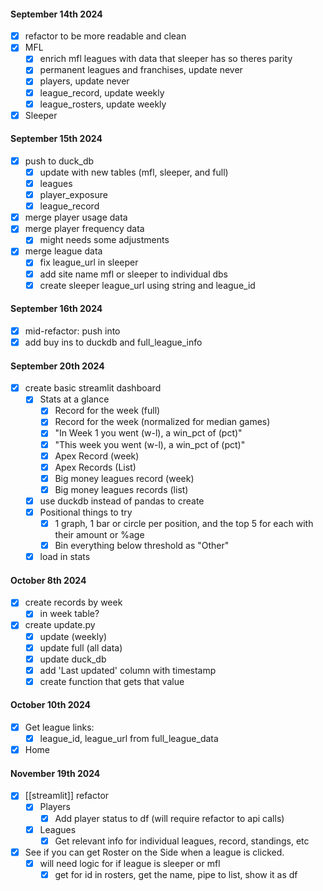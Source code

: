 
#### September 14th 2024
- [x] refactor to be more readable and clean
- [x] MFL
	- [x] enrich mfl leagues with data that sleeper has so theres parity
	- [x] permanent leagues and franchises, update never
	- [x] players, update never
	- [x] league_record, update weekly
	- [x] league_rosters, update weekly
- [x] Sleeper 
#### September 15th 2024
- [x] push to duck_db
	- [x] update with new  tables (mfl, sleeper, and full)
	- [x] leagues
	- [x] player_exposure
	- [x] league_record
- [x] merge player usage data
- [x] merge player frequency data
	- [x] might needs some adjustments
- [x] merge league data 
	- [x] fix league_url in sleeper
	- [x] add site name mfl or sleeper to individual dbs
	- [x] create sleeper league_url using string and league_id
#### September 16th 2024
- [x] mid-refactor: push into 
- [x] add buy ins to duckdb and full_league_info
#### September 20th 2024
- [x] create basic streamlit dashboard 
	- [x] Stats at a glance
		- [x] Record for the week (full)
		- [x] Record for the week (normalized for median games)
		- [x] "In Week 1 you went (w-l), a win_pct of (pct)"
		- [x] "This week you went (w-l), a win_pct of (pct)"
		- [x] Apex Record (week)
		- [x] Apex Records (List)
		- [x] Big money leagues record (week)
		- [x] Big money leagues records (list)
	- [x] use duckdb instead of pandas to create
	- [x] Positional things to try
		- [x] 1 graph, 1 bar or circle per position, and the top 5 for each with their amount or %age
		- [x] Bin everything below threshold as "Other"
	- [x] load in stats
#### October 8th 2024
- [x] create records by week 
	- [x] in week table?
- [x] create update.py
	- [x] update (weekly)
	- [x] update full (all data) 
	- [x] update duck_db
	- [x] add 'Last updated' column with timestamp
	- [x] create function that gets that value
#### October 10th 2024
- [x] Get league links: 
	- [x] league_id, league_url from full_league_data
- [x] Home
#### November 19th 2024
- [x] [[streamlit]] refactor
	- [x] Players
		- [x] Add player status to df (will require refactor to api calls)
	- [x] Leagues 
		- [x] Get relevant info for individual leagues, record, standings, etc
- [x] See if you can get Roster on the Side when a league is clicked. 
	- [x] will need logic for if league is sleeper or mfl
		- [x] get for id in rosters, get the name, pipe to list, show it as df